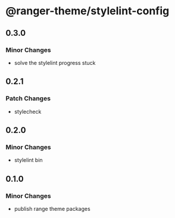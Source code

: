 # @ranger-theme/stylelint-config

## 0.3.0

### Minor Changes

- solve the stylelint progress stuck

## 0.2.1

### Patch Changes

- stylecheck

## 0.2.0

### Minor Changes

- stylelint bin

## 0.1.0

### Minor Changes

- publish range theme packages
